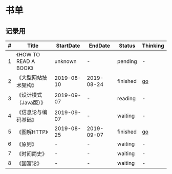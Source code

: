 # 书单 

## 记录用

| # | Title | StartDate | EndDate | Status | Thinking |
|---| ----- | --------- | ------- | ------ | -------- |
| 1 | 《HOW TO READ A BOOK》 | unknown | - | pending | - |
| 2 | 《大型网站技术架构》 | 2019-08-10 | 2019-08-24 | finished | [go](./thinking/book2) |
| 3 | 《设计模式（Java版）》 | 2019-09-07 | - | reading | - |
| 4 | 《信息论与编码基础》 | 2019-09-07 | - | waiting | - |
| 5 | 《图解HTTP》 | 2019-08-25 | 2019-09-07 | finished | [go](./thinking/book5) |
| 6 | 《原则》 | - | - | waiting | - |
| 7 | 《时间简史》 | - | - | waiting | - |
| 8 | 《国富论》 | - | - | waiting | - |